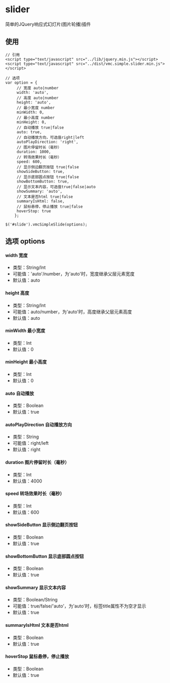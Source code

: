 # slider
简单的JQuery响应式幻灯片(图片轮播)插件

## 使用

```
// 引用
<script type="text/javascript" src="../lib/jquery.min.js"></script>
<script type="text/javascript" src="../dist/vmc.simple.slider.min.js"></script>

// 选项
var option = {
     // 宽度 auto|number
     width: 'auto',
     // 高度 auto|number
     height: 'auto',
     // 最小宽度 number
     minWidth: 0,
     // 最小高度 number
     minHeight: 0,
     // 自动播放 true|false
     auto: true,
     // 自动播放方向，可选值right|left
     autoPlayDirection: 'right',
     // 图片停留时长（毫秒）
     duration: 1000,
     // 转场效果时长（毫秒）
     speed: 600,
     // 显示侧边翻页按钮 true|false
     showSideButton: true,
     // 显示底部圆点按钮 true|false
     showBottomButton: true,
     // 显示文本内容，可选值true|false|auto
     showSummary: 'auto',
     // 文本是否html true|false
     summaryIsHtml: false,
     // 鼠标悬停，停止播放 true|false
     hoverStop: true
    };

$('#slide').vmcSimpleSlide(options);
```

## 选项 options

#### width 宽度
- 类型：String/Int
- 可能值：'auto'/number，为'auto'时，宽度继承父层元素宽度
- 默认值：auto

#### height 高度
- 类型：String/Int
- 可能值：auto/number，为'auto'时，高度继承父层元素高度
- 默认值：auto

#### minWidth 最小宽度
- 类型：Int
- 默认值：0

#### minHeight 最小高度
- 类型：Int
- 默认值：0

#### auto 自动播放
- 类型：Boolean
- 默认值：true

#### autoPlayDirection 自动播放方向
- 类型：String
- 可能值：right/left
- 默认值：right

#### duration 图片停留时长（毫秒）
- 类型：Int
- 默认值：4000

#### speed 转场效果时长（毫秒）
- 类型：Int
- 默认值：600

#### showSideButton 显示侧边翻页按钮
- 类型：Boolean
- 默认值：true

#### showBottomButton 显示底部圆点按钮
- 类型：Boolean
- 默认值：true

#### showSummary 显示文本内容
- 类型：Boolean/String
- 可能值：true/false/'auto'，为'auto'时，标签title属性不为空才显示
- 默认值：true

#### summaryIsHtml 文本是否html
- 类型：Boolean
- 默认值：true

#### hoverStop 鼠标悬停，停止播放
- 类型：Boolean
- 默认值：true